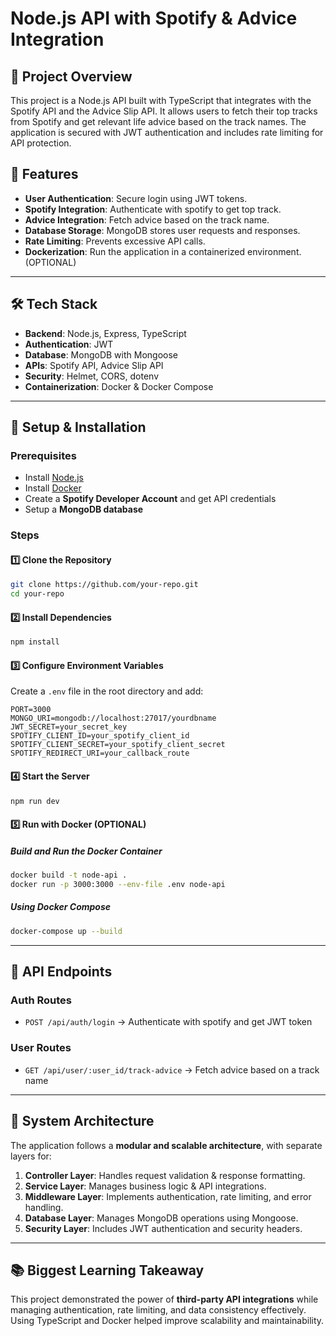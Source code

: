 # Node.js API with Spotify & Advice Integration

## 📌 Project Overview
This project is a Node.js API built with TypeScript that integrates with the Spotify API and the Advice Slip API. It allows users to fetch their top tracks from Spotify and get relevant life advice based on the track names. The application is secured with JWT authentication and includes rate limiting for API protection.

## 🚀 Features
- **User Authentication**: Secure login using JWT tokens.
- **Spotify Integration**: Authenticate with spotify to get top track.
- **Advice Integration**: Fetch advice based on the track name.
- **Database Storage**: MongoDB stores user requests and responses.
- **Rate Limiting**: Prevents excessive API calls.
- **Dockerization**: Run the application in a containerized environment.(OPTIONAL)

---

## 🛠️ Tech Stack
- **Backend**: Node.js, Express, TypeScript
- **Authentication**: JWT
- **Database**: MongoDB with Mongoose
- **APIs**: Spotify API, Advice Slip API
- **Security**: Helmet, CORS, dotenv
- **Containerization**: Docker & Docker Compose

---

## 🔧 Setup & Installation
### Prerequisites
- Install [Node.js](https://nodejs.org/)
- Install [Docker](https://www.docker.com/)
- Create a **Spotify Developer Account** and get API credentials
- Setup a **MongoDB database**

### Steps
#### 1️⃣ Clone the Repository
```sh
git clone https://github.com/your-repo.git
cd your-repo
```

#### 2️⃣ Install Dependencies
```sh
npm install
```

#### 3️⃣ Configure Environment Variables
Create a `.env` file in the root directory and add:
```env
PORT=3000
MONGO_URI=mongodb://localhost:27017/yourdbname
JWT_SECRET=your_secret_key
SPOTIFY_CLIENT_ID=your_spotify_client_id
SPOTIFY_CLIENT_SECRET=your_spotify_client_secret
SPOTIFY_REDIRECT_URI=your_callback_route
```

#### 4️⃣ Start the Server
```sh
npm run dev
```

#### 5️⃣ Run with Docker (OPTIONAL)
##### Build and Run the Docker Container
```sh
docker build -t node-api .
docker run -p 3000:3000 --env-file .env node-api
```
##### Using Docker Compose
```sh
docker-compose up --build
```

---

## 📌 API Endpoints
### **Auth Routes**
- `POST /api/auth/login` → Authenticate with spotify and get JWT token

### **User Routes**
- `GET /api/user/:user_id/track-advice` → Fetch advice based on a track name

---

## 📜 System Architecture
The application follows a **modular and scalable architecture**, with separate layers for:
1. **Controller Layer**: Handles request validation & response formatting.
2. **Service Layer**: Manages business logic & API integrations.
3. **Middleware Layer**: Implements authentication, rate limiting, and error handling.
4. **Database Layer**: Manages MongoDB operations using Mongoose.
5. **Security Layer**: Includes JWT authentication and security headers.

---

## 📚 Biggest Learning Takeaway
This project demonstrated the power of **third-party API integrations** while managing authentication, rate limiting, and data consistency effectively. Using TypeScript and Docker helped improve scalability and maintainability.



